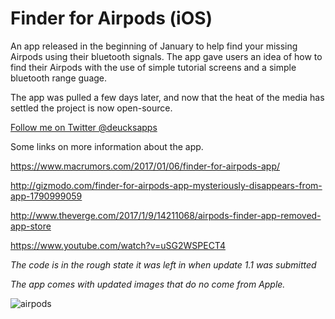 # Finder for Airpods (iOS)
An app released in the beginning of January to help find your missing Airpods using their bluetooth signals. The app gave users an idea of how to find their Airpods with the use of simple tutorial screens and a simple bluetooth range guage. 

The app was pulled a few days later, and now that the heat of the media has settled the project is now open-source.

[Follow me on Twitter @deucksapps](https://twitter.com/deucksapps)

Some links on more information about the app.

https://www.macrumors.com/2017/01/06/finder-for-airpods-app/

http://gizmodo.com/finder-for-airpods-app-mysteriously-disappears-from-app-1790999059

http://www.theverge.com/2017/1/9/14211068/airpods-finder-app-removed-app-store

https://www.youtube.com/watch?v=uSG2WSPECT4

*The code is in the rough state it was left in when update 1.1 was submitted*

*The app comes with updated images that do no come from Apple.*

![airpods](https://cloud.githubusercontent.com/assets/8471807/22744308/272946b2-ee71-11e6-92cf-4235decc11b2.jpg)

